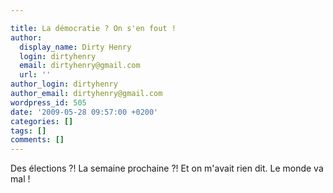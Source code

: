 ```yaml
---

title: La démocratie ? On s'en fout !
author:
  display_name: Dirty Henry
  login: dirtyhenry
  email: dirtyhenry@gmail.com
  url: ''
author_login: dirtyhenry
author_email: dirtyhenry@gmail.com
wordpress_id: 505
date: '2009-05-28 09:57:00 +0200'
categories: []
tags: []
comments: []
---
```

Des élections ?! La semaine prochaine ?! Et on m'avait rien dit. Le monde va mal !
